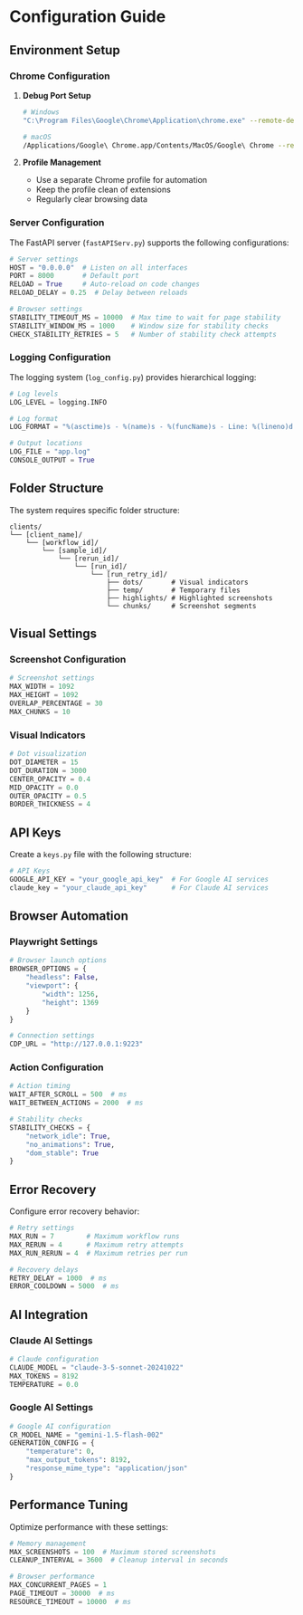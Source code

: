 # Configuration Guide

## Environment Setup

### Chrome Configuration

1. **Debug Port Setup**
   ```bash
   # Windows
   "C:\Program Files\Google\Chrome\Application\chrome.exe" --remote-debugging-port=9223 --user-data-dir="C:\my-chrome-profile"

   # macOS
   /Applications/Google\ Chrome.app/Contents/MacOS/Google\ Chrome --remote-debugging-port=9223 --user-data-dir="~/chrome-debug-profile"
   ```

2. **Profile Management**
   - Use a separate Chrome profile for automation
   - Keep the profile clean of extensions
   - Regularly clear browsing data

### Server Configuration

The FastAPI server (`fastAPIServ.py`) supports the following configurations:

```python
# Server settings
HOST = "0.0.0.0"  # Listen on all interfaces
PORT = 8000       # Default port
RELOAD = True     # Auto-reload on code changes
RELOAD_DELAY = 0.25  # Delay between reloads

# Browser settings
STABILITY_TIMEOUT_MS = 10000  # Max time to wait for page stability
STABILITY_WINDOW_MS = 1000    # Window size for stability checks
CHECK_STABILITY_RETRIES = 5   # Number of stability check attempts
```

### Logging Configuration

The logging system (`log_config.py`) provides hierarchical logging:

```python
# Log levels
LOG_LEVEL = logging.INFO

# Log format
LOG_FORMAT = "%(asctime)s - %(name)s - %(funcName)s - Line: %(lineno)d - %(levelname)s - %(message)s"

# Output locations
LOG_FILE = "app.log"
CONSOLE_OUTPUT = True
```

## Folder Structure

The system requires specific folder structure:

```
clients/
└── [client_name]/
    └── [workflow_id]/
        └── [sample_id]/
            └── [rerun_id]/
                └── [run_id]/
                    └── [run_retry_id]/
                        ├── dots/       # Visual indicators
                        ├── temp/       # Temporary files
                        ├── highlights/ # Highlighted screenshots
                        └── chunks/     # Screenshot segments
```

## Visual Settings

### Screenshot Configuration

```python
# Screenshot settings
MAX_WIDTH = 1092
MAX_HEIGHT = 1092
OVERLAP_PERCENTAGE = 30
MAX_CHUNKS = 10
```

### Visual Indicators

```python
# Dot visualization
DOT_DIAMETER = 15
DOT_DURATION = 3000
CENTER_OPACITY = 0.4
MID_OPACITY = 0.0
OUTER_OPACITY = 0.5
BORDER_THICKNESS = 4
```

## API Keys

Create a `keys.py` file with the following structure:

```python
# API Keys
GOOGLE_API_KEY = "your_google_api_key"  # For Google AI services
claude_key = "your_claude_api_key"      # For Claude AI services
```

## Browser Automation

### Playwright Settings

```python
# Browser launch options
BROWSER_OPTIONS = {
    "headless": False,
    "viewport": {
        "width": 1256,
        "height": 1369
    }
}

# Connection settings
CDP_URL = "http://127.0.0.1:9223"
```

### Action Configuration

```python
# Action timing
WAIT_AFTER_SCROLL = 500  # ms
WAIT_BETWEEN_ACTIONS = 2000  # ms

# Stability checks
STABILITY_CHECKS = {
    "network_idle": True,
    "no_animations": True,
    "dom_stable": True
}
```

## Error Recovery

Configure error recovery behavior:

```python
# Retry settings
MAX_RUN = 7        # Maximum workflow runs
MAX_RERUN = 4      # Maximum retry attempts
MAX_RUN_RERUN = 4  # Maximum retries per run

# Recovery delays
RETRY_DELAY = 1000  # ms
ERROR_COOLDOWN = 5000  # ms
```

## AI Integration

### Claude AI Settings

```python
# Claude configuration
CLAUDE_MODEL = "claude-3-5-sonnet-20241022"
MAX_TOKENS = 8192
TEMPERATURE = 0.0
```

### Google AI Settings

```python
# Google AI configuration
CR_MODEL_NAME = "gemini-1.5-flash-002"
GENERATION_CONFIG = {
    "temperature": 0,
    "max_output_tokens": 8192,
    "response_mime_type": "application/json"
}
```

## Performance Tuning

Optimize performance with these settings:

```python
# Memory management
MAX_SCREENSHOTS = 100  # Maximum stored screenshots
CLEANUP_INTERVAL = 3600  # Cleanup interval in seconds

# Browser performance
MAX_CONCURRENT_PAGES = 1
PAGE_TIMEOUT = 30000  # ms
RESOURCE_TIMEOUT = 10000  # ms
```